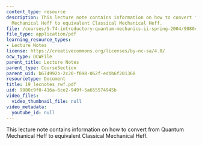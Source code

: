 ```yaml
---
content_type: resource
description: This lecture note contains information on how to convert from Quantum
  Mechanical Heff to equivalent Classical Mechanical Heff.
file: /courses/5-74-introductory-quantum-mechanics-ii-spring-2004/9080c9f0416a6ce2949f5a655574945b_19_lecnotes_rwf.pdf
file_type: application/pdf
learning_resource_types:
- Lecture Notes
license: https://creativecommons.org/licenses/by-nc-sa/4.0/
ocw_type: OCWFile
parent_title: Lecture Notes
parent_type: CourseSection
parent_uid: b674992b-2c20-f098-062f-edbb6f201368
resourcetype: Document
title: 19_lecnotes_rwf.pdf
uid: 9080c9f0-416a-6ce2-949f-5a655574945b
video_files:
  video_thumbnail_file: null
video_metadata:
  youtube_id: null
---
```

This lecture note contains information on how to convert from Quantum Mechanical Heff to equivalent Classical Mechanical Heff.